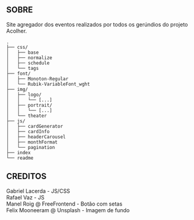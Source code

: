## SOBRE

Site agregador dos eventos realizados por todos os gerúndios do projeto Acolher.

```
.
├── css/
│   ├── base
│   ├── normalize
│   ├── schedule
│   └── tags
├── font/
│   ├── Monoton-Regular
│   └── Rubik-VariableFont_wght
├── img/
│   ├── logo/
│   │   └── [...]
│   ├── portrait/
│   │   └── [...]
│   └── theater
├── js/
│   ├── cardGenerator
│   ├── cardInfo
│   ├── headerCarousel
│   ├── monthFormat
│   └── pagination
├── index
└── readme
```

## CREDITOS

Gabriel Lacerda - JS/CSS
</br>
Rafael Vaz - JS
</br>
Manel Roig @ FreeFrontend - Botão com setas
</br>
Felix Mooneeram @ Unsplash - Imagem de fundo

